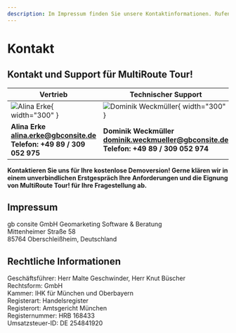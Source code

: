 ```yaml
---
description: Im Impressum finden Sie unsere Kontaktinformationen. Rufen Sie uns an oder schreiben Sie uns gerne eine Mail.
---
```


# Kontakt

## Kontakt und Support für MultiRoute Tour!

|Vertrieb|Technischer Support|
|---|---|
| ![Alina Erke](https://gbconsite.de/wp-content/uploads/2025/03/Alina-Erke-2025.webp){ width="300" } | ![Dominik Weckmüller](https://gbconsite.de/wp-content/uploads/2025/03/Dominik-Weckmueller-2025.webp){ width="300" } |
|**Alina Erke<br>[alina.erke@gbconsite.de](mailto:alina.erke@gbconsite.de)<br>Telefon: +49 89 / 309 052 975**|**Dominik Weckmüller<br>[dominik.weckmueller@gbconsite.de](mailto:dominik.weckmueller@gbconsite.de)<br>Telefon: +49 89 / 309 052 974**|


**Kontaktieren Sie uns für Ihre kostenlose Demoversion! 
Gerne klären wir in einem unverbindlichen Erstgespräch Ihre Anforderungen und die Eignung von MultiRoute Tour! für Ihre Fragestellung ab.**

## Impressum
gb consite GmbH Geomarketing Software & Beratung<br>
Mittenheimer Straße 58<br>
85764 Oberschleißheim, Deutschland<br>

## Rechtliche Informationen
Geschäftsführer: Herr Malte Geschwinder, Herr Knut Büscher<br>
Rechtsform: GmbH<br>
Kammer: IHK für München und Oberbayern<br>
Registerart: Handelsregister<br>
Registerort: Amtsgericht München<br>
Registernummer: HRB 168433<br>
Umsatzsteuer-ID: DE 254841920<br>
